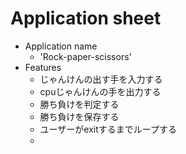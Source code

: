 # Application sheet
- Application name
    - 'Rock-paper-scissors' 
- Features
    -  じゃんけんの出す手を入力する
    -  cpuじゃんけんの手を出力する
    -  勝ち負けを判定する
    -  勝ち負けを保存する
    -  ユーザーがexitするまでループする
    -  
